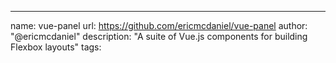 ---
name: vue-panel
url: https://github.com/ericmcdaniel/vue-panel
author: "@ericmcdaniel"
description: "A suite of Vue.js components for building Flexbox layouts"
tags: